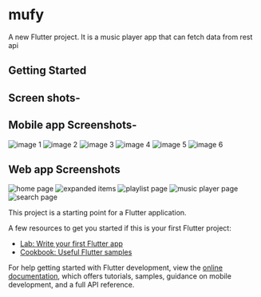 # mufy

A new Flutter project. It is a music player app that can fetch data from rest api

## Getting Started

## Screen shots-

## Mobile app Screenshots-
![image 1](https://github.com/alphaAntarik/MUFY/assets/94217487/6b4d725d-feac-40ab-b939-641b05dcc500)
![image 2](https://github.com/alphaAntarik/MUFY/assets/94217487/1c055f56-2c96-429c-b5f0-c5385c6db2c4)
![image 3](https://github.com/alphaAntarik/MUFY/assets/94217487/e4e86e17-7874-4f8d-a54d-a3d8459eb83b)
![image 4](https://github.com/alphaAntarik/MUFY/assets/94217487/3e127f53-2395-4351-9e07-5d9f8f329759)
![image 5](https://github.com/alphaAntarik/MUFY/assets/94217487/3ee7a48b-80e3-460e-a9c1-f6fba1d29b24)
![image 6](https://github.com/alphaAntarik/MUFY/assets/94217487/163b20e2-1a77-421a-a216-8d00461a28d3)


## Web app Screenshots
![home page](https://github.com/alphaAntarik/MUFY/assets/94217487/d19e35ec-deaa-4c7e-825b-3234e119fc20)
![expanded items](https://github.com/alphaAntarik/MUFY/assets/94217487/eaa8ea81-0618-4add-aa56-7b90a0248500)
![playlist page](https://github.com/alphaAntarik/MUFY/assets/94217487/15361e22-ac48-434f-9f17-23a7128a50a8)
![music player page](https://github.com/alphaAntarik/MUFY/assets/94217487/98d5b900-bd5e-48cb-9619-fd3da64b934f)
![search page](https://github.com/alphaAntarik/MUFY/assets/94217487/6a581be0-b8ce-40fc-9e9f-b3a41835f84f)












This project is a starting point for a Flutter application.

A few resources to get you started if this is your first Flutter project:

- [Lab: Write your first Flutter app](https://docs.flutter.dev/get-started/codelab)
- [Cookbook: Useful Flutter samples](https://docs.flutter.dev/cookbook)

For help getting started with Flutter development, view the
[online documentation](https://docs.flutter.dev/), which offers tutorials,
samples, guidance on mobile development, and a full API reference.
